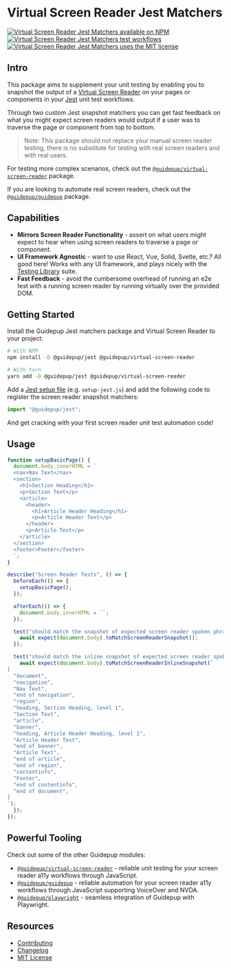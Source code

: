 # Virtual Screen Reader Jest Matchers

<a href="https://www.npmjs.com/package/@guidepup/jest"><img alt="Virtual Screen Reader Jest Matchers available on NPM" src="https://img.shields.io/npm/v/@guidepup/jest" /></a>
<a href="https://github.com/guidepup/jest/actions/workflows/test.yml"><img alt="Virtual Screen Reader Jest Matchers test workflows" src="https://github.com/guidepup/jest/workflows/Test/badge.svg" /></a>
<a href="https://github.com/guidepup/jest/blob/main/LICENSE"><img alt="Virtual Screen Reader Jest Matchers uses the MIT license" src="https://img.shields.io/github/license/guidepup/jest" /></a>

## Intro

This package aims to supplement your unit testing by enabling you to snapshot the output of a [Virtual Screen Reader](https://github.com/guidepup/virtual-screen-reader/) on your pages or components in your [Jest](https://jestjs.io) unit test workflows.

Through two custom Jest snapshot matchers you can get fast feedback on what you might expect screen readers would output if a user was to traverse the page or component from top to bottom.

> Note: This package should not replace your manual screen reader testing, there is no substitute for testing with real screen readers and with real users.

For testing more complex scenarios, check out the [`@guidepup/virtual-screen-reader`](https://github.com/guidepup/virtual-screen-reader/) package.

If you are looking to automate real screen readers, check out the [`@guidepup/guidepup`](https://github.com/guidepup/guidepup) package.

## Capabilities

- **Mirrors Screen Reader Functionality** - assert on what users might expect to hear when using screen readers to traverse a page or component.
- **UI Framework Agnostic** - want to use React, Vue, Solid, Svelte, etc.? All good here! Works with any UI framework, and plays nicely with the [Testing Library](https://testing-library.com/) suite.
- **Fast Feedback** - avoid the cumbersome overhead of running an e2e test with a running screen reader by running virtually over the provided DOM.

## Getting Started

Install the Guidepup Jest matchers package and Virtual Screen Reader to your project:

```bash
# With NPM
npm install -D @guidepup/jest @guidepup/virtual-screen-reader

# With Yarn
yarn add -D @guidepup/jest @guidepup/virtual-screen-reader
```

Add a [Jest setup file](https://jestjs.io/docs/configuration#setupfilesafterenv-array) (e.g. `setup-jest.js`) and add the following code to register the screen reader snapshot matchers:

```ts
import "@guidepup/jest";
```

And get cracking with your first screen reader unit test automation code!

## Usage

```ts
function setupBasicPage() {
  document.body.innerHTML = `
  <nav>Nav Text</nav>
  <section>
    <h1>Section Heading</h1>
    <p>Section Text</p>
    <article>
      <header>
        <h1>Article Header Heading</h1>
        <p>Article Header Text</p>
      </header>
      <p>Article Text</p>
    </article>
  </section>
  <footer>Footer</footer>
  `;
}

describe("Screen Reader Tests", () => {
  beforeEach(() => {
    setupBasicPage();
  });

  afterEach(() => {
    document.body.innerHTML = ``;
  });

  test("should match the snapshot of expected screen reader spoken phrases", async () => {
    await expect(document.body).toMatchScreenReaderSnapshot();
  });

  test("should match the inline snapshot of expected screen reader spoken phrases", async () => {
    await expect(document.body).toMatchScreenReaderInlineSnapshot(`
[
  "document",
  "navigation",
  "Nav Text",
  "end of navigation",
  "region",
  "heading, Section Heading, level 1",
  "Section Text",
  "article",
  "banner",
  "heading, Article Header Heading, level 1",
  "Article Header Text",
  "end of banner",
  "Article Text",
  "end of article",
  "end of region",
  "contentinfo",
  "Footer",
  "end of contentinfo",
  "end of document",
]
`);
  });
});
```

## Powerful Tooling

Check out some of the other Guidepup modules:

- [`@guidepup/virtual-screen-reader`](https://github.com/guidepup/virtual-screen-reader/) - reliable unit testing for your screen reader a11y workflows through JavaScript.
- [`@guidepup/guidepup`](https://github.com/guidepup/guidepup/) - reliable automation for your screen reader a11y workflows through JavaScript supporting VoiceOver and NVDA.
- [`@guidepup/playwright`](https://github.com/guidepup/guidepup-playwright/) - seamless integration of Guidepup with Playwright.

## Resources

- [Contributing](.github/CONTRIBUTING.md)
- [Changelog](https://github.com/guidepup/jest/releases)
- [MIT License](https://github.com/guidepup/jest/blob/main/LICENSE)
